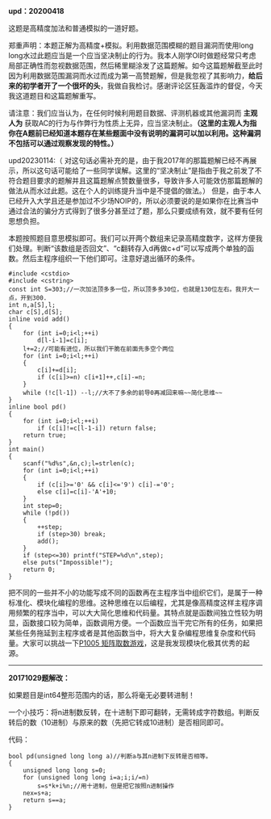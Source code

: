 <p><strong>upd：20200418</strong></p>
<p>这题是高精度加法和普通模拟的一道好题。</p>
<p>郑重声明：本题正解为高精度+模拟。利用数据范围模糊的题目漏洞而使用long long水过此题应当是一个应当坚决制止的行为。我本人刚学OI时做题经常只考虑局部正确性而忽视数据范围，然后稀里糊涂发了这篇题解。如今这篇题解截至此时因为利用数据范围漏洞而水过而成为第一高赞题解，但是我忽视了其影响力，<strong>给后来的初学者开了一个很坏的头</strong>，我做自我检讨。感谢评论区狂轰滥炸的督促，今天我这道题目和这篇题解重写。</p>
<p>请注意：我们应当认为，在任何时候利用题目数据、评测机器或其他漏洞而 <strong>主观人为</strong> 获取AC的行为与作弊行为性质上无异，应当坚决制止。<strong>（这里的主观人为指你在A题前已经知道本题存在某些题面中没有说明的漏洞可以加以利用。这种漏洞不包括可以通过观察发现的特性。）</strong></p>
<p>upd20230114:（ 对这句话必需补充的是，由于我2017年的那篇题解已经不再展示，所以这句话可能给了一些同学误解。这里的“坚决制止”是指由于我之前发了不符合题目要求的题解并且这篇题解点赞数量很多，导致许多人可能效仿那篇题解的做法从而水过此题。这在个人的训练提升当中是不提倡的做法。）
但是，由于本人已经升入大学且还是参加过不少场NOIP的，所以必须要说的是如果你在比赛当中通过合法的骗分方式得到了很多分甚至过了题，那么只要成绩有效，就不要有任何思想负担。</p>
<p>本题按照题目意思模拟即可。我们可以开两个数组来记录高精度数字，这样方便我们处理。判断“该数组是否回文”、“c翻转存入d再做c+d”可以写成两个单独的函数。然后主程序组织一下他们即可。注意好退出循环的条件。</p>
<pre><code class="language-cpp" data-rendered-lang="cpp"><span class="hljs-meta">#<span class="hljs-meta-keyword">include</span> <span class="hljs-meta-string">&lt;cstdio&gt;</span></span>
<span class="hljs-meta">#<span class="hljs-meta-keyword">include</span> <span class="hljs-meta-string">&lt;cstring&gt;</span></span>
<span class="hljs-keyword">const</span> <span class="hljs-keyword">int</span> S=<span class="hljs-number">303</span>;<span class="hljs-comment">//一次加法顶多多一位，所以顶多多30位，也就是130位左右。我开大一点，开到300.</span>
<span class="hljs-keyword">int</span> n,a[S],l;
<span class="hljs-keyword">char</span> c[S],d[S];
<span class="hljs-function"><span class="hljs-keyword">inline</span> <span class="hljs-keyword">void</span> <span class="hljs-title">add</span><span class="hljs-params">()</span>
</span>{
	<span class="hljs-keyword">for</span> (<span class="hljs-keyword">int</span> i=<span class="hljs-number">0</span>;i&lt;l;++i)
		d[l-i<span class="hljs-number">-1</span>]=c[i];
	l+=<span class="hljs-number">2</span>;<span class="hljs-comment">//可能有进位，所以我们干脆在前面先多空个两位</span>
	<span class="hljs-keyword">for</span> (<span class="hljs-keyword">int</span> i=<span class="hljs-number">0</span>;i&lt;l;++i)
	{
		c[i]+=d[i];
		<span class="hljs-keyword">if</span> (c[i]&gt;=n) c[i+<span class="hljs-number">1</span>]++,c[i]-=n;
	}
	<span class="hljs-keyword">while</span> (!c[l<span class="hljs-number">-1</span>]) --l;<span class="hljs-comment">//大不了多余的前导0再减回来嘛~~简化思维~~</span>
}
<span class="hljs-function"><span class="hljs-keyword">inline</span> <span class="hljs-keyword">bool</span> <span class="hljs-title">pd</span><span class="hljs-params">()</span>
</span>{
	<span class="hljs-keyword">for</span> (<span class="hljs-keyword">int</span> i=<span class="hljs-number">0</span>;i&lt;l;++i)
		<span class="hljs-keyword">if</span> (c[i]!=c[l<span class="hljs-number">-1</span>-i]) <span class="hljs-keyword">return</span> <span class="hljs-literal">false</span>;
	<span class="hljs-keyword">return</span> <span class="hljs-literal">true</span>;
}
<span class="hljs-function"><span class="hljs-keyword">int</span> <span class="hljs-title">main</span><span class="hljs-params">()</span>
</span>{
	<span class="hljs-built_in">scanf</span>(<span class="hljs-string">"%d%s"</span>,&amp;n,c);l=<span class="hljs-built_in">strlen</span>(c);
	<span class="hljs-keyword">for</span> (<span class="hljs-keyword">int</span> i=<span class="hljs-number">0</span>;i&lt;l;++i)
	{
		<span class="hljs-keyword">if</span> (c[i]&gt;=<span class="hljs-string">'0'</span> &amp;&amp; c[i]&lt;=<span class="hljs-string">'9'</span>) c[i]-=<span class="hljs-string">'0'</span>;
		<span class="hljs-keyword">else</span> c[i]=c[i]-<span class="hljs-string">'A'</span>+<span class="hljs-number">10</span>;
	}
	<span class="hljs-keyword">int</span> step=<span class="hljs-number">0</span>;
	<span class="hljs-keyword">while</span> (!pd())
	{
		++step;
		<span class="hljs-keyword">if</span> (step&gt;<span class="hljs-number">30</span>) <span class="hljs-keyword">break</span>;
		add();
	}
	<span class="hljs-keyword">if</span> (step&lt;=<span class="hljs-number">30</span>) <span class="hljs-built_in">printf</span>(<span class="hljs-string">"STEP=%d\n"</span>,step);
	<span class="hljs-keyword">else</span> <span class="hljs-built_in">puts</span>(<span class="hljs-string">"Impossible!"</span>);
	<span class="hljs-keyword">return</span> <span class="hljs-number">0</span>;
}
</code></pre>
<p>把不同的一些并不小的功能写成不同的函数再在主程序当中组织它们，是属于一种标准化、模块化编程的思维。这种思维在以后编程，尤其是像高精度这样主程序调用频繁的程序当中，可以大大简化思维和代码量。其特点就是函数间独立性较为明显，函数接口较为简单，函数调用方便。一个函数应当干完它所有的任务，如果把某些任务拖延到主程序或者是其他函数当中，将大大复杂编程思维复杂度和代码量。大家可以挑战一下<a href="https://www.luogu.com.cn/problem/P1005">P1005 矩阵取数游戏</a>，这是我发现模块化极其优秀的起源。</p>
<hr>
<p><strong>20171029题解改：</strong></p>
<p>如果题目是int64整形范围内的话，那么将毫无必要转进制！</p>
<p>一个小技巧：将n进制数反转，在十进制下即可翻转，无需转成字符数组。判断反转后的数（10进制）与原来的数（先把它转成10进制）是否相同即可。</p>
<p>代码：</p>
<pre><code class="language-cpp" data-rendered-lang="cpp"><span class="hljs-function"><span class="hljs-keyword">bool</span> <span class="hljs-title">pd</span><span class="hljs-params">(<span class="hljs-keyword">unsigned</span> <span class="hljs-keyword">long</span> <span class="hljs-keyword">long</span> a)</span><span class="hljs-comment">//判断a与其n进制下反转是否相等。</span>
</span>{
    <span class="hljs-keyword">unsigned</span> <span class="hljs-keyword">long</span> <span class="hljs-keyword">long</span> s=<span class="hljs-number">0</span>;
    <span class="hljs-keyword">for</span> (<span class="hljs-keyword">unsigned</span> <span class="hljs-keyword">long</span> <span class="hljs-keyword">long</span> i=a;i;i/=n)
        s=s*k+i%n;<span class="hljs-comment">//用十进制，但是把它按照n进制操作</span>
    nex=s+a;
    <span class="hljs-keyword">return</span> s==a;
}

</code></pre>

